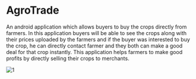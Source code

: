 # AgroTrade
An android application which allows buyers to buy the crops directly from farmers. In this application buyers will be able to see the crops along with their prices uploaded by the farmers and if the buyer was interested to buy the crop, he can directly contact farmer and they both can make a good deal for that crop instantly. This application helps farmers to make good profits by directly selling their crops to merchants.


![1](https://user-images.githubusercontent.com/68644247/115957706-a2470800-a521-11eb-8518-8a102ba6f79a.jpg)

